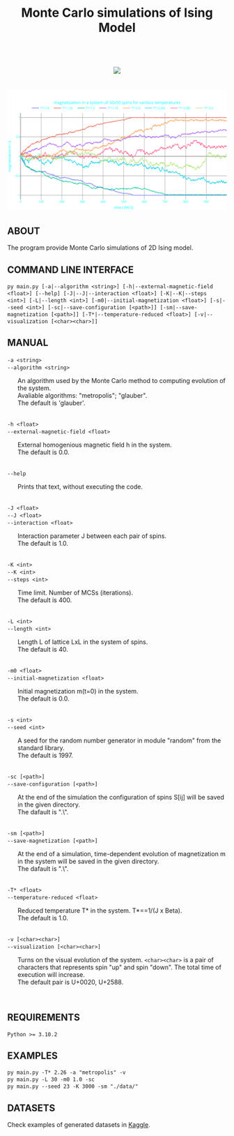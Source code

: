 
<h1 align="center"><strong>Monte Carlo simulations of Ising Model</strong></h>

</br>
</br>

![](progress.gif)

![](magnetization.svg)

## ABOUT

The program provide Monte Carlo simulations of 2D Ising model.

## COMMAND LINE INTERFACE

    py main.py [-a|--algorithm <string>] [-h|--external-magnetic-field <float>] [--help] [-J|--J|--interaction <float>] [-K|--K|--steps <int>] [-L|--length <int>] [-m0|--initial-magnetization <float>] [-s|--seed <int>] [-sc|--save-configuration [<path>]] [-sm|--save-magnetization [<path>]] [-T*|--temperature-reduced <float>] [-v|--visualization [<char><char>]]


## MANUAL

<div>
  <code>-a &lt;string&gt;</code></br>
  <code>--algorithm &lt;string&gt;</code></br>
  <ul>
    An algorithm used by the Monte Carlo method to computing evolution of the system.</br> Avaliable algorithms: "metropolis"; "glauber". </br>
    The default is 'glauber'.
  </ul>
</div>
</br>

<div>
  <code>-h &lt;float&gt;</code></br>
  <code>--external-magnetic-field &lt;float&gt;</code></br>
  <ul>
    External homogenious magnetic field h in the system.</br>
    The default is 0.0.
  </ul>
</div>
</br>

<div>
  <code>--help</code></br>
  <ul>
    Prints that text, without executing the code.
  </ul>
</div>
</br>

<div>
  <code>-J &lt;float&gt;</code></br>
  <code>--J &lt;float&gt;</code></br>
  <code>--interaction &lt;float&gt;</code></br>
  <ul>
    Interaction parameter J between each pair of spins.</br>
    The default is 1.0.
  </ul>
</div>
</br>

<div>
  <code>-K &lt;int&gt;</code></br>
  <code>--K &lt;int&gt;</code></br>
  <code>--steps &lt;int&gt;</code></br>
  <ul>
    Time limit. Number of MCSs (iterations).</br>
    The default is 400.
  </ul>
</div>
</br>

<div>
  <code>-L &lt;int&gt;</code></br>
  <code>--length &lt;int&gt;</code></br>
  <ul>
    Length L of lattice LxL in the system of spins.</br>
    The default is 40.
  </ul>
</div>
</br>

<div>
  <code>-m0 &lt;float&gt;</code></br>
  <code>--initial-magnetization &lt;float&gt;</code></br>
  <ul>
    Initial magnetization m(t=0) in the system.</br>
    The default is 0.0.
  </ul>
</div>
</br>

<div>
  <code>-s &lt;int&gt;</code></br>
  <code>--seed &lt;int&gt;</code></br>
  <ul>
    A seed for the random number generator in module "random" from the standard library.</br>
    The default is 1997.
  </ul>
</div>
</br>

<div>
  <code>-sc [&lt;path&gt;]</code></br>
  <code>--save-configuration [&lt;path&gt;]</code></br>
  <ul>
    At the end of the simulation the configuration of spins S[ij] will be saved in the given directory.</br>
    The dafault is ".\".
  </ul>
</div>
</br>

<div>
  <code>-sm [&lt;path&gt;]</code></br>
  <code>--save-magnetization [&lt;path&gt;]</code></br>
  <ul>
    At the end of a simulation, time-dependent evolution of magnetization m in the system will be saved in the given directory.</br>
    The dafault is ".\".
  </ul>
</div>
</br>

<div>
  <code>-T* &lt;float&gt;</code></br>
  <code>--temperature-reduced &lt;float&gt;</code></br>
  <ul>
    Reduced temperature T* in the system. T*==1/(J x Beta).</br>
    The default is 1.0.
  </ul>
</div>
</br>

<div>
  <code>-v [&lt;char&gt;&lt;char&gt;]</code></br>
  <code>--visualization [&lt;char&gt;&lt;char&gt;]</code></br>
  <ul>
    Turns on the visual evolution of the system. <code>&lt;char&gt;&lt;char&gt;</code> is a pair of characters that represents spin "up" and spin "down". The total time of execution will increase.</br>
    The default pair is U+0020, U+2588.
  </ul>
</div>
</br>
    
## REQUIREMENTS

    Python >= 3.10.2

## EXAMPLES

    py main.py -T* 2.26 -a "metropolis" -v
    py main.py -L 30 -m0 1.0 -sc
    py main.py --seed 23 -K 3000 -sm "./data/"

## DATASETS

Check examples of generated datasets in [Kaggle](https://www.kaggle.com/datasets/quantumbraindisorder/magnetization).